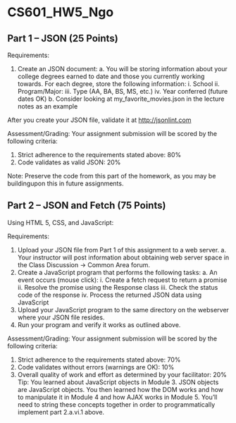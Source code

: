 # CS601_HW5_Ngo

## Part 1 – JSON (25 Points)

Requirements:
1. Create an JSON document:
    a. You will be storing information about your college degrees earned
to date and those you currently working towards. For each degree,
store the following information:
        i. School
        ii. Program/Major:
        iii. Type (AA, BA, BS, MS, etc.)
        iv. Year conferred (future dates OK)
    b. Consider looking at my_favorite_movies.json in the lecture notes as an example

After you create your JSON file, validate it at http://jsonlint.com


Assessment/Grading:
Your assignment submission will be scored by the following criteria:
1. Strict adherence to the requirements stated above: 80%
2. Code validates as valid JSON: 20%


Note: Preserve the code from this part of the homework, as you may be buildingupon this in future assignments.


## Part 2 – JSON and Fetch (75 Points)
Using HTML 5, CSS, and JavaScript:

Requirements:
1. Upload your JSON file from Part 1 of this assignment to a web server.
a. Your instructor will post information about obtaining web server
space in the Class Discussion -> Common Area forum.
2. Create a JavaScript program that performs the following tasks:
a. An event occurs (mouse click):
i. Create a fetch request to return a promise
ii. Resolve the promise using the Response class
iii. Check the status code of the response
iv. Process the returned JSON data using JavaScript
3. Upload your JavaScript program to the same directory on the webserver
where your JSON file resides.
4. Run your program and verify it works as outlined above.


Assessment/Grading:
Your assignment submission will be scored by the following criteria:
1. Strict adherence to the requirements stated above: 70%
2. Code validates without errors (warnings are OK): 10%
3. Overall quality of work and effort as determined by your facilitator: 20%
Tip: You learned about JavaScript objects in Module 3. JSON objects are
JavaScript objects. You then learned how the DOM works and how to manipulate
it in Module 4 and how AJAX works in Module 5. You’ll need to string these
concepts together in order to programmatically implement part 2.a.vi.1 above.